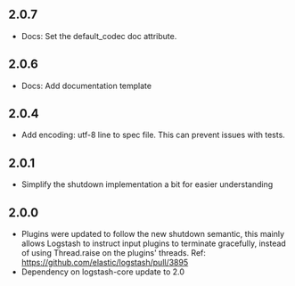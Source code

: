 ## 2.0.7
  - Docs: Set the default_codec doc attribute.

## 2.0.6
 - Docs: Add documentation template
## 2.0.4
 - Add encoding: utf-8 line to spec file.  This can prevent issues with tests.
## 2.0.1
 - Simplify the shutdown implementation a bit for easier understanding
## 2.0.0
 - Plugins were updated to follow the new shutdown semantic, this mainly allows Logstash to instruct input plugins to terminate gracefully, 
   instead of using Thread.raise on the plugins' threads. Ref: https://github.com/elastic/logstash/pull/3895
 - Dependency on logstash-core update to 2.0


